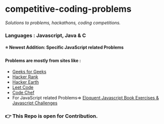 # competitive-coding-problems

<i>Solutions to problems, hackathons, coding competitions.</i>

### Languages : Javascript, Java & C

#### :star: Newest Addition: Specific JavaScript related Problems

#### Problems are mostly from sites like : 
<ul>
<li><a href="http://geeksforgeeks.org">Geeks for Geeks</a></li>
<li><a href="http://www.hackerank.com/">Hacker Rank</a></li>
<li><a href="http://www.hackerearth.com/">Hacker Earth</a></li>
<li><a href="http://www.leetcode.com/">Leet Code</a></li>
<li><a href="http://www.codechef.com/">Code Chef</a></li>
<li>For JavaScript related Problems=> <a href="https://github.com/sunnysetia93/competitive-coding-problems/tree/master/Eloquent_Javascript_Exercises_%26_Javascript_Challenges">Eloquent Javascript Book Exercises & Javascript Challenges</a></li>
</ul>

### :point_right: This Repo is open for Contribution.
